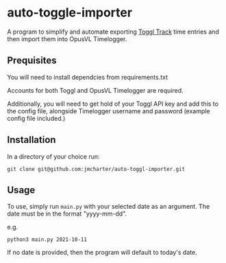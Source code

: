 # auto-toggle-importer

A program to simplify and automate exporting [Toggl Track](https://track.toggl.com/) time entries and then import them into OpusVL Timelogger. 

## Prequisites

You will need to install dependcies from requirements.txt

Accounts for both Toggl and OpusVL Timelogger are required.

Additionally, you will need to get hold of your Toggl API key and add this to the config file, alongside Timelogger username and password (example config file included.)

## Installation

In a directory of your choice run:

    git clone git@github.com:jmcharter/auto-toggl-importer.git

## Usage

To use, simply run `main.py` with your selected date as an argument. The date must be in the format "yyyy-mm-dd".

e.g.

    python3 main.py 2021-10-11

If no date is provided, then the program will default to today's date.

